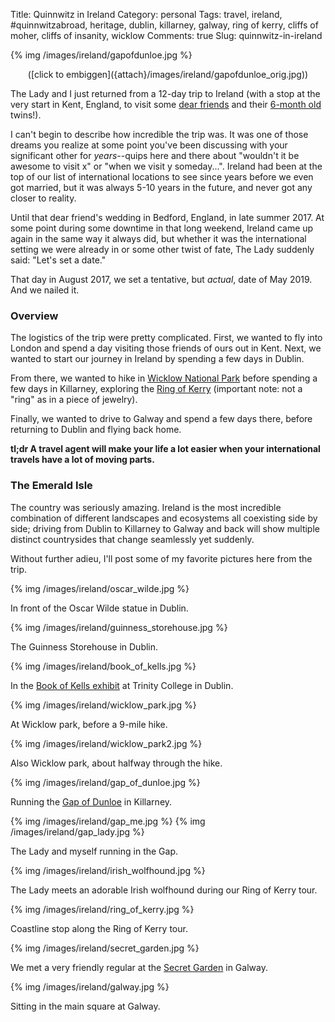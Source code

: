Title: Quinnwitz in Ireland
Category: personal
Tags: travel, ireland, #quinnwitzabroad, heritage, dublin, killarney, galway, ring of kerry, cliffs of moher, cliffs of insanity, wicklow
Comments: true
Slug: quinnwitz-in-ireland

{% img /images/ireland/gapofdunloe.jpg %}
<p style="text-align: center;">([click to embiggen]({attach}/images/ireland/gapofdunloe_orig.jpg))</p>

The Lady and I just returned from a 12-day trip to Ireland (with a stop at the
very start in Kent, England, to visit some [dear friends](https://twitter.com/kmorrell04)
and their [6-month old]({attach}/images/ireland/kent.jpg) twins!).

I can't begin to describe how incredible the trip was. It was one of those dreams
you realize at some point you've been discussing with your significant other for
_years_--quips here and there about "wouldn't it be awesome to visit x" or
"when we visit y someday...". Ireland had been at the top of our list of
international locations to see since years before we even got married, but it
was always 5-10 years in the future, and never got any closer to reality.

Until that dear friend's wedding in Bedford, England, in late summer 2017. At
some point during some downtime in that long weekend, Ireland came up again in
the same way it always did, but whether it was the international setting we were
already in or some other twist of fate, The Lady suddenly said: "Let's set a date."

That day in August 2017, we set a tentative, but _actual_, date of May 2019.
And we nailed it.

### Overview

The logistics of the trip were pretty complicated. First, we wanted to fly
into London and spend a day visiting those friends of ours out in Kent. Next,
we wanted to start our journey in Ireland by spending a few days in Dublin.

From there, we wanted to hike in [Wicklow National Park](https://www.wicklowmountainsnationalpark.ie/)
before spending a few days in Killarney, exploring the [Ring of Kerry](https://ringofkerrytourism.com/)
(important note: not a "ring" as in a piece of jewelry).

Finally, we wanted to drive to Galway and spend a few days there, before
returning to Dublin and flying back home.

**tl;dr A travel agent will make your life a lot easier when your international
travels have a lot of moving parts.**

### The Emerald Isle

The country was seriously amazing. Ireland is the most incredible combination
of different landscapes and ecosystems all coexisting side by side; driving
from Dublin to Killarney to Galway and back will show multiple distinct
countrysides that change seamlessly yet suddenly.

Without further adieu, I'll post some of my favorite pictures here from the
trip.

{% img /images/ireland/oscar_wilde.jpg %}

In front of the Oscar Wilde statue in Dublin.

{% img /images/ireland/guinness_storehouse.jpg %}

The Guinness Storehouse in Dublin.

{% img /images/ireland/book_of_kells.jpg %}

In the [Book of Kells exhibit](https://www.tcd.ie/visitors/book-of-kells/) at Trinity College in Dublin.

{% img /images/ireland/wicklow_park.jpg %}

At Wicklow park, before a 9-mile hike.

{% img /images/ireland/wicklow_park2.jpg %}

Also Wicklow park, about halfway through the hike.

{% img /images/ireland/gap_of_dunloe.jpg %}

Running the [Gap of Dunloe](http://www.theringofkerry.com/the-gap-of-dunloe) in Killarney.

{% img /images/ireland/gap_me.jpg %}
{% img /images/ireland/gap_lady.jpg %}

The Lady and myself running in the Gap.

{% img /images/ireland/irish_wolfhound.jpg %}

The Lady meets an adorable Irish wolfhound during our Ring of Kerry tour.

{% img /images/ireland/ring_of_kerry.jpg %}

Coastline stop along the Ring of Kerry tour.

{% img /images/ireland/secret_garden.jpg %}

We met a very friendly regular at the [Secret Garden](http://www.secretgardengalway.com/) in Galway.

{% img /images/ireland/galway.jpg %}

Sitting in the main square at Galway.
